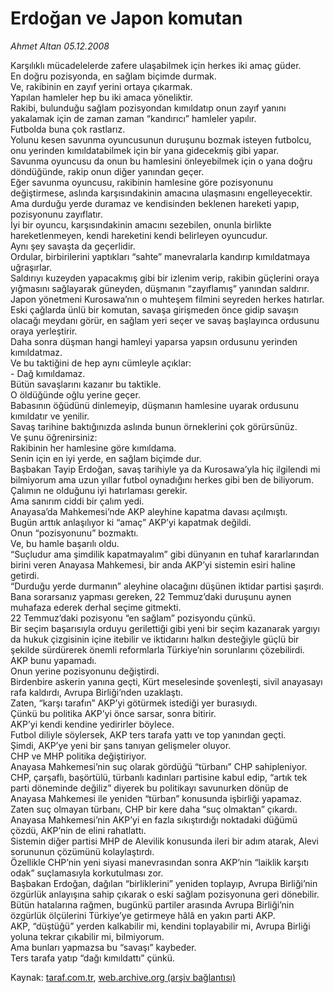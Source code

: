 # Erdoğan ve Japon komutan

*Ahmet Altan 05.12.2008*

<div class="yazi">Karşılıklı mücadelelerde zafere ulaşabilmek için herkes iki amaç güder. <br/>En doğru pozisyonda, en sağlam biçimde durmak. <br/>Ve, rakibinin en zayıf yerini ortaya çıkarmak. <br/>Yapılan hamleler hep bu iki amaca yöneliktir. <br/>Rakibi, bulunduğu sağlam pozisyondan kımıldatıp onun zayıf yanını yakalamak için de zaman zaman “kandırıcı” hamleler yapılır. <br/>Futbolda buna çok rastlarız. <br/>Yolunu kesen savunma oyuncusunun duruşunu bozmak isteyen futbolcu, onu yerinden kımıldatabilmek için bir yana gidecekmiş gibi yapar. <br/>Savunma oyuncusu da onun bu hamlesini önleyebilmek için o yana doğru döndüğünde, rakip onun diğer yanından geçer. <br/>Eğer savunma oyuncusu, rakibinin hamlesine göre pozisyonunu değiştirmese, aslında karşısındakinin amacına ulaşmasını engelleyecektir. <br/>Ama durduğu yerde duramaz ve kendisinden beklenen hareketi yapıp, pozisyonunu zayıflatır. <br/>İyi bir oyuncu, karşısındakinin amacını sezebilen, onunla birlikte hareketlenmeyen, kendi hareketini kendi belirleyen oyuncudur. <br/>Aynı şey savaşta da geçerlidir. <br/>Ordular, birbirilerini yaptıkları “sahte” manevralarla kandırıp kımıldatmaya uğraşırlar. <br/>Saldırıyı kuzeyden yapacakmış gibi bir izlenim verip, rakibin güçlerini oraya yığmasını sağlayarak güneyden, düşmanın “zayıflamış” yanından saldırır. <br/>Japon yönetmeni Kurosawa’nın o muhteşem filmini seyreden herkes hatırlar. <br/>Eski çağlarda ünlü bir komutan, savaşa girişmeden önce gidip savaşın olacağı meydanı görür, en sağlam yeri seçer ve savaş başlayınca ordusunu oraya yerleştirir. <br/>Daha sonra düşman hangi hamleyi yaparsa yapsın ordusunu yerinden kımıldatmaz. <br/>Ve bu taktiğini de hep aynı cümleyle açıklar: <br/>- Dağ kımıldamaz. <br/>Bütün savaşlarını kazanır bu taktikle. <br/>O öldüğünde oğlu yerine geçer. <br/>Babasının öğüdünü dinlemeyip, düşmanın hamlesine uyarak ordusunu kımıldatır ve yenilir. <br/>Savaş tarihine baktığınızda aslında bunun örneklerini çok görürsünüz. <br/>Ve şunu öğrenirsiniz: <br/>Rakibinin her hamlesine göre kımıldama. <br/>Senin için en iyi yerde, en sağlam biçimde dur. <br/>Başbakan Tayip Erdoğan, savaş tarihiyle ya da Kurosawa’yla hiç ilgilendi mi bilmiyorum ama uzun yıllar futbol oynadığını herkes gibi ben de biliyorum. <br/>Çalımın ne olduğunu iyi hatırlaması gerekir. <br/>Ama sanırım ciddi bir çalım yedi. <br/>Anayasa’da Mahkemesi’nde AKP aleyhine kapatma davası açılmıştı. <br/>Bugün arttık anlaşılıyor ki “amaç” AKP’yi kapatmak değildi. <br/>Onun “pozisyonunu” bozmaktı. <br/>Ve, bu hamle başarılı oldu. <br/>“Suçludur ama şimdilik kapatmayalım” gibi dünyanın en tuhaf kararlarından birini veren Anayasa Mahkemesi, bir anda AKP’yi sistemin esiri haline getirdi. <br/>“Durduğu yerde durmanın” aleyhine olacağını düşünen iktidar partisi şaşırdı. <br/>Bana sorarsanız yapması gereken, 22 Temmuz’daki duruşunu aynen muhafaza ederek derhal seçime gitmekti. <br/>22 Temmuz’daki pozisyonu “en sağlam” pozisyondu çünkü. <br/>Bir seçim başarısıyla orduyu gerilettiği gibi yeni bir seçim kazanarak yargıyı da hukuk çizgisinin içine itebilir ve iktidarını halkın desteğiyle güçlü bir şekilde sürdürerek önemli reformlarla Türkiye’nin sorunlarını çözebilirdi. <br/>AKP bunu yapamadı. <br/>Onun yerine pozisyonunu değiştirdi. <br/>Birdenbire askerin yanına geçti, Kürt meselesinde şovenleşti, sivil anayasayı rafa kaldırdı, Avrupa Birliği’nden uzaklaştı. <br/>Zaten, “karşı tarafın” AKP’yi götürmek istediği yer burasıydı. <br/>Çünkü bu politika AKP’yi önce sarsar, sonra bitirir. <br/>AKP’yi kendi kendine yedirirler böylece. <br/>Futbol diliyle söylersek, AKP ters tarafa yattı ve top yanından geçti. <br/>Şimdi, AKP’ye yeni bir şans tanıyan gelişmeler oluyor. <br/>CHP ve MHP politika değiştiriyor. <br/>Anayasa Mahkemesi’nin suç olarak gördüğü “türbanı” CHP sahipleniyor. <br/>CHP, çarşaflı, başörtülü, türbanlı kadınları partisine kabul edip, “artık tek parti döneminde değiliz” diyerek bu politikayı savunurken dönüp de Anayasa Mahkemesi ile yeniden “türban” konusunda işbirliği yapamaz. <br/>Zaten suç olmayan türbanı, CHP bir kere daha “suç olmaktan” çıkardı. <br/>Anayasa Mahkemesi’nin AKP’yi en fazla sıkıştırdığı noktadaki düğümü çözdü, AKP’nin de elini rahatlattı. <br/>Sistemin diğer partisi MHP de Alevilik konusunda ileri bir adım atarak, Alevi sorununun çözümünü kolaylaştırdı. <br/>Özellikle CHP’nin yeni siyasi manevrasından sonra AKP’nin “laiklik karşıtı odak” suçlamasıyla korkutulması zor. <br/>Başbakan Erdoğan, dağılan “birliklerini” yeniden toplayıp, Avrupa Birliği’nin özgürlük anlayışına sahip çıkarak o eski sağlam pozisyonuna geri dönebilir. <br/>Bütün hatalarına rağmen, bugünkü partiler arasında Avrupa Birliği’nin özgürlük ölçülerini Türkiye’ye getirmeye hâlâ en yakın parti AKP. <br/>AKP, “düştüğü” yerden kalkabilir mi, kendini toplayabilir mi, Avrupa Birliği yoluna tekrar çıkabilir mi, bilmiyorum. <br/>Ama bunları yapmazsa bu “savaşı” kaybeder. <br/>Ters tarafa yatıp “dağı kımıldattı” çünkü.</div>

Kaynak: [taraf.com.tr](http://www.taraf.com.tr:80/makale/2974.htm), [web.archive.org (arşiv bağlantısı)](http://web.archive.org/web/20100428042213/http://www.taraf.com.tr:80/makale/2974.htm)
